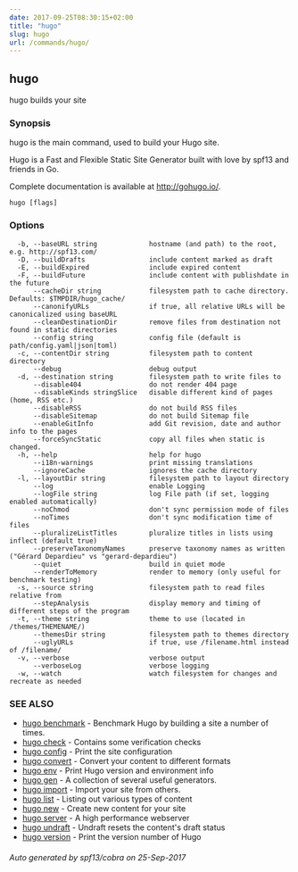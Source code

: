 ```yaml
---
date: 2017-09-25T08:30:15+02:00
title: "hugo"
slug: hugo
url: /commands/hugo/
---
```

## hugo

hugo builds your site

### Synopsis


hugo is the main command, used to build your Hugo site.

Hugo is a Fast and Flexible Static Site Generator
built with love by spf13 and friends in Go.

Complete documentation is available at http://gohugo.io/.

```
hugo [flags]
```

### Options

```
  -b, --baseURL string             hostname (and path) to the root, e.g. http://spf13.com/
  -D, --buildDrafts                include content marked as draft
  -E, --buildExpired               include expired content
  -F, --buildFuture                include content with publishdate in the future
      --cacheDir string            filesystem path to cache directory. Defaults: $TMPDIR/hugo_cache/
      --canonifyURLs               if true, all relative URLs will be canonicalized using baseURL
      --cleanDestinationDir        remove files from destination not found in static directories
      --config string              config file (default is path/config.yaml|json|toml)
  -c, --contentDir string          filesystem path to content directory
      --debug                      debug output
  -d, --destination string         filesystem path to write files to
      --disable404                 do not render 404 page
      --disableKinds stringSlice   disable different kind of pages (home, RSS etc.)
      --disableRSS                 do not build RSS files
      --disableSitemap             do not build Sitemap file
      --enableGitInfo              add Git revision, date and author info to the pages
      --forceSyncStatic            copy all files when static is changed.
  -h, --help                       help for hugo
      --i18n-warnings              print missing translations
      --ignoreCache                ignores the cache directory
  -l, --layoutDir string           filesystem path to layout directory
      --log                        enable Logging
      --logFile string             log File path (if set, logging enabled automatically)
      --noChmod                    don't sync permission mode of files
      --noTimes                    don't sync modification time of files
      --pluralizeListTitles        pluralize titles in lists using inflect (default true)
      --preserveTaxonomyNames      preserve taxonomy names as written ("Gérard Depardieu" vs "gerard-depardieu")
      --quiet                      build in quiet mode
      --renderToMemory             render to memory (only useful for benchmark testing)
  -s, --source string              filesystem path to read files relative from
      --stepAnalysis               display memory and timing of different steps of the program
  -t, --theme string               theme to use (located in /themes/THEMENAME/)
      --themesDir string           filesystem path to themes directory
      --uglyURLs                   if true, use /filename.html instead of /filename/
  -v, --verbose                    verbose output
      --verboseLog                 verbose logging
  -w, --watch                      watch filesystem for changes and recreate as needed
```

### SEE ALSO
* [hugo benchmark](/commands/hugo_benchmark/)	 - Benchmark Hugo by building a site a number of times.
* [hugo check](/commands/hugo_check/)	 - Contains some verification checks
* [hugo config](/commands/hugo_config/)	 - Print the site configuration
* [hugo convert](/commands/hugo_convert/)	 - Convert your content to different formats
* [hugo env](/commands/hugo_env/)	 - Print Hugo version and environment info
* [hugo gen](/commands/hugo_gen/)	 - A collection of several useful generators.
* [hugo import](/commands/hugo_import/)	 - Import your site from others.
* [hugo list](/commands/hugo_list/)	 - Listing out various types of content
* [hugo new](/commands/hugo_new/)	 - Create new content for your site
* [hugo server](/commands/hugo_server/)	 - A high performance webserver
* [hugo undraft](/commands/hugo_undraft/)	 - Undraft resets the content's draft status
* [hugo version](/commands/hugo_version/)	 - Print the version number of Hugo

###### Auto generated by spf13/cobra on 25-Sep-2017

